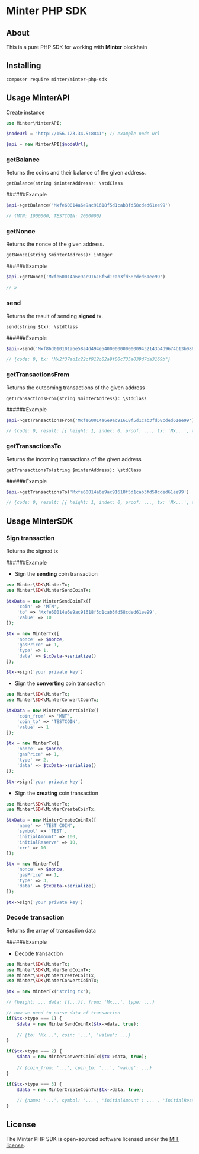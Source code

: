 # Minter PHP SDK

## About

This is a pure PHP SDK for working with <b>Minter</b> blockhain

## Installing

```bash
composer require minter/minter-php-sdk
```

## Usage MinterAPI

Create instance

```php
use Minter\MinterAPI;

$nodeUrl = 'http://156.123.34.5:8841'; // example node url

$api = new MinterAPI($nodeUrl);
```

### getBalance

Returns the coins and their balance of the given address.

``
getBalance(string $minterAddress): \stdClass
``

######Example

```php
$api->getBalance('Mxfe60014a6e9ac91618f5d1cab3fd58cded61ee99')

// {MTN: 1000000, TESTCOIN: 2000000}

```

### getNonce

Returns the nonce of the given address.

``
getNonce(string $minterAddress): integer
``

######Example

```php
$api->getNonce('Mxfe60014a6e9ac91618f5d1cab3fd58cded61ee99')

// 5
```

### send

Returns the result of sending <b>signed</b> tx.

``
send(string $tx): \stdClass
``

######Example

```php
$api->send('Mxf86d010101a6e58a4d494e540000000000009432143b4d9674b13b0868da425d049fd66910ebae843b9aca001ba0f0c64ae99c1f3f1acb9ad44cc1beeb3e29339353841b2a25dfa14529c41f6bbea02055b472434f7119ea5d7e928a2c357d9f5189b396cd1908bb1f9940391a79e4')

// {code: 0, tx: "Mx2f37ad1c22cf912c02a9f00c735a039d7da3169b"}
```

### getTransactionsFrom

Returns the outcoming transactions of the given address

``
getTransactionsFrom(string $minterAddress): \stdClass
``

######Example

```php
$api->getTransactionsFrom('Mxfe60014a6e9ac91618f5d1cab3fd58cded61ee99')

// {code: 0, result: [{ height: 1, index: 0, proof: ..., tx: 'Mx...', tx_result: {...} }]}
```

### getTransactionsTo

Returns the incoming transactions of the given address

``
getTransactionsTo(string $minterAddress): \stdClass
``

######Example

```php
$api->getTransactionsTo('Mxfe60014a6e9ac91618f5d1cab3fd58cded61ee99')

// {code: 0, result: [{ height: 1, index: 0, proof: ..., tx: 'Mx...', tx_result: {...} }]}
```

## Usage MinterSDK

### Sign transaction

Returns the signed tx

######Example

* Sign the <b>sending</b> coin transaction

```php
use Minter\SDK\MinterTx;
use Minter\SDK\MinterSendCoinTx;

$txData = new MinterSendCoinTx([
    'coin' => 'MTN',
    'to' => 'Mxfe60014a6e9ac91618f5d1cab3fd58cded61ee99',
    'value' => 10 
]);

$tx = new MinterTx([
    'nonce' => $nonce,
    'gasPrice' => 1,
    'type' => 1,
    'data' => $txData->serialize()
]);

$tx->sign('your private key')
```

* Sign the <b>converting</b> coin transaction

```php
use Minter\SDK\MinterTx;
use Minter\SDK\MinterConvertCoinTx;

$txData = new MinterConvertCoinTx([
    'coin_from' => 'MNT',
    'coin_to' => 'TESTCOIN',
    'value' => 1
]);

$tx = new MinterTx([
    'nonce' => $nonce,
    'gasPrice' => 1,
    'type' => 2,
    'data' => $txData->serialize()
]);

$tx->sign('your private key')
```

* Sign the <b>creating</b> coin transaction

```php
use Minter\SDK\MinterTx;
use Minter\SDK\MinterCreateCoinTx;

$txData = new MinterCreateCoinTx([
    'name' => 'TEST COIN',
    'symbol' => 'TEST',
    'initialAmount' => 100,
    'initialReserve' => 10,
    'crr' => 10
]);

$tx = new MinterTx([
    'nonce' => $nonce,
    'gasPrice' => 1,
    'type' => 3,
    'data' => $txData->serialize()
]);

$tx->sign('your private key')
```

### Decode transaction

Returns the array of transaction data

######Example

* Decode transaction

```php
use Minter\SDK\MinterTx;
use Minter\SDK\MinterSendCoinTx;
use Minter\SDK\MinterCreateCoinTx;
use Minter\SDK\MinterConvertCoinTx;

$tx = new MinterTx('string tx');

// {height: .., data: [{...}], from: 'Mx...', type: ...}

// now we need to parse data of transaction
if($tx->type === 1) {
    $data = new MinterSendCoinTx($tx->data, true);
    
    // {to: 'Mx...', coin: '...', 'value': ...}
}

if($tx->type === 2) {
    $data = new MinterConvertCoinTx($tx->data, true);
    
    // {coin_from: '...', coin_to: '...', 'value': ...}
}

if($tx->type === 3) {
    $data = new MinterCreateCoinTx($tx->data, true);
    
    // {name: '...', symbol: '...', 'initialAmount': ... , 'initialReserve': ... , 'crr': ...}
}   

```


## License

The Minter PHP SDK is open-sourced software licensed under the [MIT license](https://opensource.org/licenses/MIT).
